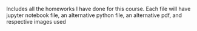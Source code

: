 Includes all the homeworks I have done for this course. Each file will have jupyter notebook file, an alternative python file, an alternative pdf, and respective images used

